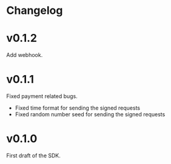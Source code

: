 # Changelog

# v0.1.2
Add webhook.

# v0.1.1

Fixed payment related bugs.
 - Fixed time format for sending the signed requests
 - Fixed random number seed for sending the signed requests

# v0.1.0

First draft of the SDK.
